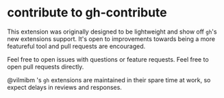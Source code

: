 # contribute to gh-contribute

This extension was originally designed to be lightweight and show off `gh`'s new extensions support. It's open to improvements towards being a more featureful tool and pull requests are encouraged.

Feel free to open issues with questions or feature requests. Feel free to open pull requests directly.

@vilmibm 's `gh` extensions are maintained in their spare time at work, so expect delays in reviews and responses.

